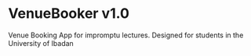 # VenueBooker v1.0
Venue Booking App for impromptu lectures. Designed for students in the University of Ibadan
